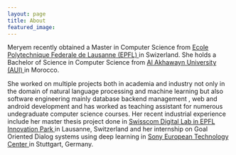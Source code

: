 ```yaml
---
layout: page
title: About
featured_image:
---
```


Meryem recently obtained a Master in Computer Science from <a href= "https://www.epfl.ch/"> Ecole Polytechnique Federale de Lausanne (EPFL) </a> in Swizerland. She holds a Bachelor of Science in Computer Science from <a href= "http://www.aui.ma/en/"> Al Akhawayn University (AUI) </a> in Morocco.

She worked on multiple projects both in academia and industry not only in the domain of natural language processing and machine learning but also software engineering mainly database backend management
, web and android development and has worked as teaching assistant for numerous undegraduate computer science courses. Her recent industrial experience include her master thesis project done in
<a href="https://www.swisscom.ch/en/about/company/innovation.html"> Swisscom Digital Lab in EPFL Innovation Park </a> in Lausanne, Switzerland and her internship on Goal Oriented Dialog systems using deep learning in <a href="https://www.sony.net/"> Sony European Technology Center </a> in Stuttgart, Germany.